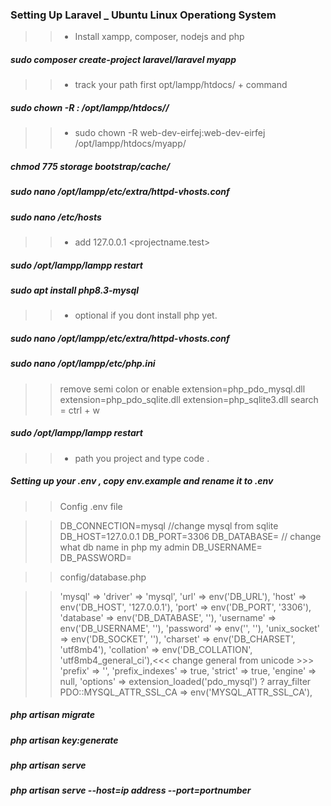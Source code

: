 ### Setting Up Laravel _ Ubuntu Linux Operationg System

>>- Install xampp, composer, nodejs and php

##### **sudo composer create-project laravel/laravel myapp**
>>- track your path first opt/lampp/htdocs/ + command

##### **sudo chown -R <username>:<username> /opt/lampp/htdocs/<projectname>/**

>>- sudo chown -R web-dev-eirfej:web-dev-eirfej /opt/lampp/htdocs/myapp/

##### **chmod 775 storage bootstrap/cache/**

##### **sudo nano /opt/lampp/etc/extra/httpd-vhosts.conf**

##### **sudo nano /etc/hosts**

>>- add 127.0.0.1 <projectname.test>

##### **sudo /opt/lampp/lampp restart**

##### **sudo apt install php8.3-mysql**

>>- optional if you dont install php yet.

##### **sudo nano /opt/lampp/etc/extra/httpd-vhosts.conf** 

##### **sudo nano /opt/lampp/etc/php.ini**
>>remove semi colon or enable
>>extension=php_pdo_mysql.dll
>>extension=php_pdo_sqlite.dll 
>>extension=php_sqlite3.dll 
>>search = ctrl + w

##### **sudo /opt/lampp/lampp restart**

>>- path you project and type code .


##### Setting up your .env , copy env.example and rename it to .env 

>> Config .env file

>>DB_CONNECTION=mysql //change mysql from sqlite
>>DB_HOST=127.0.0.1
>>DB_PORT=3306
>>DB_DATABASE= <createddbname> // change what db name in php my admin
>>DB_USERNAME=<your username> 
>>DB_PASSWORD= <your password>

>>config/database.php

>>'mysql' => 
>>'driver' => 'mysql',
>>'url' => env('DB_URL'),
>>'host' => env('DB_HOST', '127.0.0.1'),
>>'port' => env('DB_PORT', '3306'),
>>'database' => env('DB_DATABASE', '<createddbname>'), 
>>'username' => env('DB_USERNAME', '<your username if not default is root>'),
>>'password' => env('<your password>', ''),
>>'unix_socket' => env('DB_SOCKET', ''),
>>'charset' => env('DB_CHARSET', 'utf8mb4'),
>>'collation' => env('DB_COLLATION', 'utf8mb4_general_ci'),<<< change general from unicode >>>
>>'prefix' => '',
>>'prefix_indexes' => true,
>>'strict' => true,
>>'engine' => null,
>>'options' => extension_loaded('pdo_mysql') ? array_filter
>>PDO::MYSQL_ATTR_SSL_CA => env('MYSQL_ATTR_SSL_CA'),

##### **php artisan migrate**

##### **php artisan key:generate**

##### **php artisan serve**

##### **php artisan serve --host=ip address --port=portnumber**










